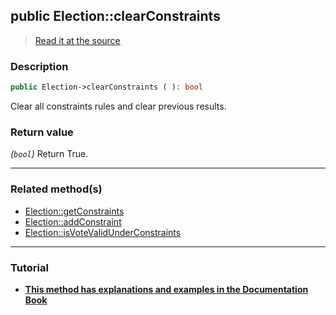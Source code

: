 ## public Election::clearConstraints

> [Read it at the source](https://github.com/julien-boudry/Condorcet/blob/master/src/Election.php#L399)

### Description    

```php
public Election->clearConstraints ( ): bool
```

Clear all constraints rules and clear previous results.
    

### Return value   

*(`bool`)* Return True.


---------------------------------------

### Related method(s)      

* [Election::getConstraints](/Docs/api-reference/Election%20Class/Election--getConstraints.md)    
* [Election::addConstraint](/Docs/api-reference/Election%20Class/Election--addConstraint.md)    
* [Election::isVoteValidUnderConstraints](/Docs/api-reference/Election%20Class/Election--isVoteValidUnderConstraints.md)    

---------------------------------------

### Tutorial

* **[This method has explanations and examples in the Documentation Book](https://www.condorcet.io/3.AsPhpLibrary/5.Votes/4.VoteConstraints)**    

